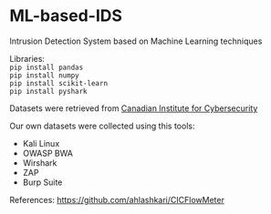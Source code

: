 # ML-based-IDS
Intrusion Detection System based on Machine Learning techniques  

Libraries:  
`pip install pandas`  
`pip install numpy`  
`pip install scikit-learn`  
`pip install pyshark`  

Datasets were retrieved from [Canadian Institute for Cybersecurity](https://www.unb.ca/cic/datasets/ids-2017.html)  

Our own datasets were collected using this tools:  
- Kali Linux  
- OWASP BWA  
- Wirshark  
- ZAP  
- Burp Suite  

References: https://github.com/ahlashkari/CICFlowMeter

